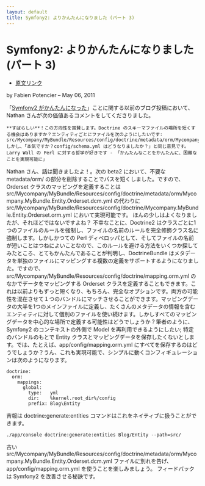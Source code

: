 ```yaml
---
layout: default
title: Symfony2: よりかんたんになりました (パート 3)
---
```


Symfony2: よりかんたんになりました (パート 3)
==============================================

  - [原文リンク](http://symfony.com/blog/symfony2-getting-easier-part-3)

by Fabien Potencier – May 06, 2011

「[Symfony2 がかんたんになった](http://symfony.com/blog/symfony2-getting-easier)」ことに関する以前のブログ投稿において、Nathan さんが次の価値あるコメントをしてくださりました。

    **すばらしい**！この方向性を賞賛します。Doctrine のスキーマファイルの場所を短くする機会はありますか？エンティティごとにファイルを次のようにしたいです: src/Mycompany/MyBundle/Resources/config/doctrine/metadata/orm/Mycompany.MyBundle.Entity.Orderset.dcm.yml
    しかし、「本気ですか？config/schema.yml はどうなりましたか？」と同じ意見です。Larry Wall の Perl に対する哲学が好きです - 「かんたんなことをかんたんに、困難なことを実現可能に」

Nathan さん、話は聞きましたよ！。次の beta2 において、不要な metadata/orm/ の部分を削除することでパスを短くしました。ですので、Orderset クラスのマッピングを定義することは src/Mycompany/MyBundle/Resources/config/doctrine/metadata/orm/Mycompany.MyBundle.Entity.Orderset.dcm.yml の代わりに src/Mycompany/MyBundle/Resources/config/doctrine/Mycompany.MyBundle.Entity.Orderset.orm.yml において実現可能です。
ほんの少しはよくなりましたが、それほどではないですよね？ 不幸なことに、Doctrine2 はクラスごとに1つのファイルのルールを強制し、ファイルの名前のルールを完全修飾クラス名に強制します。しかしかつての Perl ディベロッパとして、そしてファイルの名前が短いことはつねによいことなので、このルールを避ける方法をいくつか探してみたところ、とてもかんたんであることが判明し、DoctrineBundle はメタデータを単独のファイルにマッピングする複数の定義をサポートするようになりました。ですので、src/Mycompany/MyBundle/Resources/config/doctrine/mapping.orm.yml のなかでデータをマッピングする Orderset クラスを定義することもできます。これは以前よりもずっと短くなり、もちろん、完全なオプションです。両方の可能性を混在させて１つのバンドルにマッチさせることができます。マッピングデータの大半を1つのメインファイルに定義し、たくさんのメタデータの情報を含むエンティティに対して個別のファイルを使い続けます。しかしすべてのマッピングデータを中心的な場所で定義する可能性はどうでしょうか？筆者のように、Symfony2 のコンテキストの外側で Model を再利用できるようにしたい; 特定のバンドルのもとで Entity クラスとマッピングデータを保存したくないとします。では、たとえば、app/config/mapping.orm.yml にすべてを保存するのはどうでしょうか？うん、これも実現可能で、シンプルに動くコンフィギュレーションは次のようになります。


    doctrine:
      orm:
        mappings:
          global:
            type:   yml
            dir:    %kernel.root_dir%/config
            prefix: Blog\Entity
                
吉報は doctrine:generate:entities コマンドはこれをネイティブに扱うことができます。

    ./app/console doctrine:generate:entities Blog/Entity --path=src/

古い src/Mycompany/MyBundle/Resources/config/doctrine/metadata/orm/Mycompany.MyBundle.Entity.Orderset.dcm.yml ファイルに別れを告げ、app/config/mapping.orm.yml を使うことを楽しみましょう。
フィードバックは Symfony2 を改善させる秘訣です。
